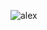 ![alex](https://user-images.githubusercontent.com/75257494/194168470-c207126f-a31d-41b7-ac32-c24bcf1d11fd.PNG)

